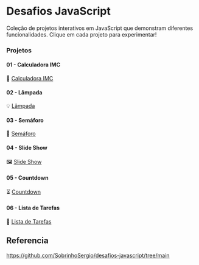 # Desafios JavaScript

Coleção de projetos interativos em JavaScript que demonstram diferentes funcionalidades. Clique em cada projeto para experimentar!

### Projetos

#### 01 - Calculadora IMC
📏 [Calculadora IMC](https://teste)

#### 02 - Lâmpada
💡 [Lâmpada](https://teste)

#### 03 - Semáforo
🚦 [Semáforo](https://teste)

#### 04 - Slide Show
🖼️ [Slide Show](https://teste)

#### 05 - Countdown
⏳ [Countdown](https://teste)

#### 06 - Lista de Tarefas
📝 [Lista de Tarefas](https://teste)


## Referencia

https://github.com/SobrinhoSergio/desafios-javascript/tree/main
